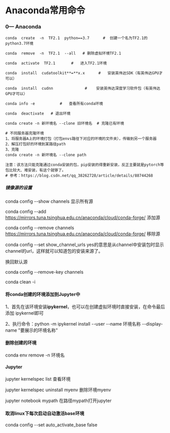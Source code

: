 # Anaconda常用命令

### 0— Anaconda

```shell
conda  create  -n  TF2.1  python==3.7      #  创建一个名为TF2.1的python3.7环境

conda  remove  -n  TF2.1  --all   # 删除虚拟环境TF2.1

conda  activate  TF2.1       #   进入TF2.1环境

conda  install  cudatoolkit**=**x.x      #   安装英伟达SDK（有英伟达GPU才可以）

conda  install  cudnn              #    安装英伟达深度学习软件包（有英伟达GPU才可以）

conda info -e           #   查看所有conda环境

conda  deactivate   # 退出环境

conda create -n 新环境名 --clone 旧环境名  # 克隆已有环境
```

```
# 不同服务器克隆环境
1、将服务器A上的环境打包（打包envs路径下对应的环境的文件夹），传输到另一个服务器
2、解压打包好的环境到某路径path
3、克隆
conda create -n 新环境名 --clone path

注意：该方法只能克隆通过conda安装的包，pip安装的得重新安装，反正主要就是pytorch等包比较大、难安装，有这个就够了。
# 参考：https://blog.csdn.net/qq_38262728/article/details/88744268
```



##### 镜像源的设置

conda config --show  channels 显示所有源

conda config --add https://mirrors.tuna.tsinghua.edu.cn/anaconda/cloud/conda-forge/  添加源

conda config --remove channels https://mirrors.tuna.tsinghua.edu.cn/anaconda/cloud/conda-forge/   移除源

conda config --set show_channel_urls yes的意思是从channel中安装包时显示channel的url，这样就可以知道包的安装来源了。



换回默认源

conda config --remove-key channels  

conda clean -i

#### 将conda创建的环境添加到Jupyter中

1、首先在该环境安装**ipykernel**，也可以在创建虚拟环境时直接安装，在命令最后添加 ipykernel即可

2、执行命令：python -m ipykernel install --user --name 环境名称 --display-name "要展示的环境名称"

#### 删除创建的环境

conda env remove -n 环境名

#### Jupyter

jupyter kernelspec list  查看环境

jupyter kernelspec uninstall myenv   删除环境myenv

jupyter notebook  mypath   在路径mypath打开jupyter





####  取消linux下每次启动自动激活base环境

conda config --set auto_activate_base false








